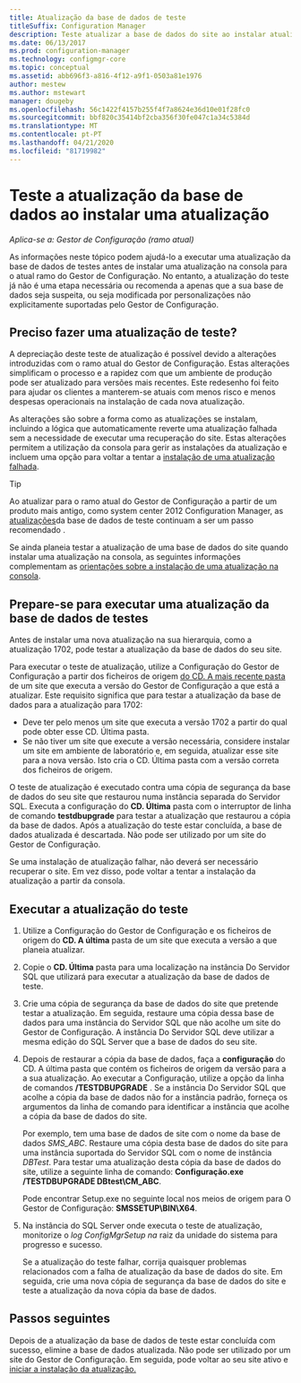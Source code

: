 ```yaml
---
title: Atualização da base de dados de teste
titleSuffix: Configuration Manager
description: Teste atualizar a base de dados do site ao instalar atualizações para O Gestor de Configuração.
ms.date: 06/13/2017
ms.prod: configuration-manager
ms.technology: configmgr-core
ms.topic: conceptual
ms.assetid: abb696f3-a816-4f12-a9f1-0503a81e1976
author: mestew
ms.author: mstewart
manager: dougeby
ms.openlocfilehash: 56c1422f4157b255f4f7a8624e36d10e01f28fc0
ms.sourcegitcommit: bbf820c35414bf2cba356f30fe047c1a34c5384d
ms.translationtype: MT
ms.contentlocale: pt-PT
ms.lasthandoff: 04/21/2020
ms.locfileid: "81719982"
---
```

# <a name="test-the-database-upgrade-when-installing-an-update"></a>Teste a atualização da base de dados ao instalar uma atualização

*Aplica-se a: Gestor de Configuração (ramo atual)*

As informações neste tópico podem ajudá-lo a executar uma atualização da base de dados de testes antes de instalar uma atualização na consola para o atual ramo do Gestor de Configuração. No entanto, a atualização do teste já não é uma etapa necessária ou recomenda a apenas que a sua base de dados seja suspeita, ou seja modificada por personalizações não explicitamente suportadas pelo Gestor de Configuração.

## <a name="do-i-need-to-run-a-test-upgrade"></a>Preciso fazer uma atualização de teste?
A depreciação deste teste de atualização é possível devido a alterações introduzidas com o ramo atual do Gestor de Configuração. Estas alterações simplificam o processo e a rapidez com que um ambiente de produção pode ser atualizado para versões mais recentes. Este redesenho foi feito para ajudar os clientes a manterem-se atuais com menos risco e menos despesas operacionais na instalação de cada nova atualização.

As alterações são sobre a forma como as atualizações se instalam, incluindo a lógica que automaticamente reverte uma atualização falhada sem a necessidade de executar uma recuperação do site. Estas alterações permitem a utilização da consola para gerir as instalações da atualização e incluem uma opção para voltar a tentar a [instalação de uma atualização falhada](install-in-console-updates.md#bkmk_retry).

> [!TIP]
> Ao atualizar para o ramo atual do Gestor de Configuração a partir de um produto mais antigo, como system center 2012 Configuration Manager, as [atualizações](../deploy/install/upgrade-to-configuration-manager.md#bkmk_test)da base de dados de teste continuam a ser um passo recomendado .

Se ainda planeia testar a atualização de uma base de dados do site quando instalar uma atualização na consola, as seguintes informações complementam as [orientações sobre a instalação de uma atualização na consola](install-in-console-updates.md#bkmk_install).

## <a name="prepare-to-run-a-test-database-upgrade"></a>Prepare-se para executar uma atualização da base de dados de testes  
Antes de instalar uma nova atualização na sua hierarquia, como a atualização 1702, pode testar a atualização da base de dados do seu site.

Para executar o teste de atualização, utilize a Configuração do Gestor de Configuração a partir dos ficheiros de origem [do CD. A mais recente pasta](the-cd.latest-folder.md) de um site que executa a versão do Gestor de Configuração a que está a atualizar. Este requisito significa que para testar a atualização da base de dados para a atualização para 1702:
-   Deve ter pelo menos um site que executa a versão 1702 a partir do qual pode obter esse CD. Última pasta.
-   Se não tiver um site que execute a versão necessária, considere instalar um site em ambiente de laboratório e, em seguida, atualizar esse site para a nova versão. Isto cria o CD. Última pasta com a versão correta dos ficheiros de origem.

O teste de atualização é executado contra uma cópia de segurança da base de dados do seu site que restaurou numa instância separada do Servidor SQL.  Executa a configuração do **CD. Última** pasta com o interruptor de linha de comando **testdbupgrade** para testar a atualização que restaurou a cópia da base de dados. Após a atualização do teste estar concluída, a base de dados atualizada é descartada. Não pode ser utilizado por um site do Gestor de Configuração.

Se uma instalação de atualização falhar, não deverá ser necessário recuperar o site. Em vez disso, pode voltar a tentar a instalação da atualização a partir da consola.

##  <a name="run-the-test-upgrade"></a>Executar a atualização do teste    
1. Utilize a Configuração do Gestor de Configuração e os ficheiros de origem do **CD. A última** pasta de um site que executa a versão a que planeia atualizar.  

2. Copie o **CD. Última** pasta para uma localização na instância Do Servidor SQL que utilizará para executar a atualização da base de dados de teste.

3. Crie uma cópia de segurança da base de dados do site que pretende testar a atualização. Em seguida, restaure uma cópia dessa base de dados para uma instância do Servidor SQL que não acolhe um site do Gestor de Configuração. A instância Do Servidor SQL deve utilizar a mesma edição do SQL Server que a base de dados do seu site.  

4. Depois de restaurar a cópia da base de dados, faça a **configuração** do CD. A última pasta que contém os ficheiros de origem da versão para a a sua atualização. Ao executar a Configuração, utilize a opção da linha de comandos **/TESTDBUPGRADE** . Se a instância Do Servidor SQL que acolhe a cópia da base de dados não for a instância padrão, forneça os argumentos da linha de comando para identificar a instância que acolhe a cópia da base de dados do site.   

   Por exemplo, tem uma base de dados de site com o nome da base de dados *SMS_ABC*. Restaure uma cópia desta base de dados do site para uma instância suportada do Servidor SQL com o nome de instância *DBTest*. Para testar uma atualização desta cópia da base de dados do site, utilize a seguinte linha de comando: **Configuração.exe /TESTDBUPGRADE DBtest\CM_ABC**.  

   Pode encontrar Setup.exe no seguinte local nos meios de origem para O Gestor de Configuração: **SMSSETUP\BIN\X64**.  

5. Na instância do SQL Server onde executa o teste de atualização, monitorize o *log ConfigMgrSetup na* raiz da unidade do sistema para progresso e sucesso.  

    Se a atualização do teste falhar, corrija quaisquer problemas relacionados com a falha de atualização da base de dados do site. Em seguida, crie uma nova cópia de segurança da base de dados do site e teste a atualização da nova cópia da base de dados.  



## <a name="next-steps"></a>Passos seguintes
Depois de a atualização da base de dados de teste estar concluída com sucesso, elimine a base de dados atualizada. Não pode ser utilizado por um site do Gestor de Configuração. Em seguida, pode voltar ao seu site ativo e [iniciar a instalação da atualização.](install-in-console-updates.md)
